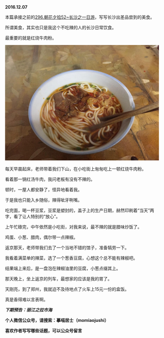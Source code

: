
          
            
**2016.12.07**

本篇承接之前的[296.朝花夕拾52~长沙之一日游](https://www.jianshu.com/p/d190ad4d148e)，写写长沙出差品尝到的美食。

所谓美食，其实也只是我这个不吃辣的人的长沙日常饮食。

最重要的就是红烧牛肉粉。




![](img/51001-fee68b67d147c2f6.jpg)




每天早晨起床，老师带着我们下山，在小吃街上匆匆吃上一顿红烧牛肉粉。

看着那一锅红汤牛肉，我问老板有没有不辣的。

顿时，一屋人都安静了，怪异地看着我。

于是我也只能入乡随俗，辣得呲牙咧嘴。

吃完面，喝一杯豆浆，豆浆是塑封的，盖子上的生产日期，赫然印刷着“当天”两字，看了让人特别的“放心”。

上午忙碌完，中午依然是小吃街，对我来说，最不辣的就是腊味炒饭了。

鸡蛋、小葱、腊肉，偶尔带一点辣椒。

返京那天，老师带我们去了一个当地不错的馆子，准备犒劳一下。

我看着满菜单的辣菜，选了一个葱香豆腐，心想这个总不能有辣椒吧。

结果端上来后，是一盘泡在辣椒油里的豆腐，小葱点缀其上。

那天晚上，坐上返京的列车，最想家的应该是我的胃了。

天刚亮，到了郑州，我就迫不及待地点了火车上15元一份的盒饭。

真是香得难以言表啊。


***下期预告：丽江之拉市海***


**个人微信公众号，请搜索：摹喵居士（momiaojushi）**

**喜欢作者写写哪些话题，可以公众号留言**

          
        